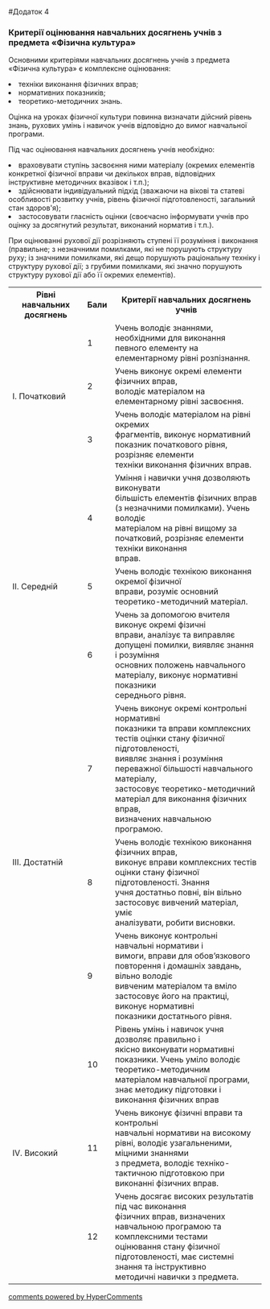 <div id="hypercomments_widget" class="js-hypercomments-widget invisible"></div>

#Додаток 4

### Критерії оцінювання навчальних досягнень учнів з предмета «Фізична культура»

Основними критеріями навчальних досягнень учнів з предмета «Фізична культура» є комплексне оцінювання:
<li>техніки виконання фізичних вправ;</li>
<li>нормативних показників;</li>
<li>теоретико-методичних знань.</li>
<p> Оцінка на уроках фізичної культури повинна визначати дійсний рівень знань, рухових умінь і навичок учнів відповідно до вимог навчальної програми.</p>

Під час оцінювання навчальних досягнень учнів необхідно:
<li>враховувати ступінь засвоєння ними матеріалу (окремих елементів конкретної фізичної вправи чи декількох вправ, відповідних інструктивне методичних вказівок і т.п.);</li>
<li>здійснювати індивідуальний підхід (зважаючи на вікові та статеві особливості розвитку учнів, рівень фізичної підготовленості, загальний стан здоров'я);</li>
<li>застосовувати гласність оцінки (своєчасно інформувати учнів про оцінку за досягнутий результат, виконаний норматив і т.п.).</li>
<p>При оцінюванні рухової дії розрізняють ступені її розуміння і виконання (правильне; з незначними помилками, які не порушують структуру руху; із значними помилками, які дещо порушують раціональну техніку і структуру рухової дії; з грубими помилками, які значно порушують структуру рухової дії або її окремих елементів).</p>

<table>
  <tr>
    <th>Рівні навчальних досягнень</th>
    <th>Бали</th>
    <th>Критерії навчальних досягнень учнів</th>
  </tr>
  <tr>
    <td rowspan="3">I. Початковий</td>
    <td>1</td>
    <td>Учень володіє знаннями, необхідними для виконання<br>певного елементу на елементарному рівні розпізнання.</td>
  </tr>
  <tr>
    <td>2</td>
    <td>Учень виконує окремі елементи фізичних вправ,<br>володіє матеріалом на елементарному рівні засвоєння.</td>
  </tr>
  <tr>
    <td>3</td>
    <td>Учень володіє матеріалом на рівні окремих<br>фрагментів, виконує нормативний показник початкового рівня, розрізняє елементи<br>техніки виконання фізичних вправ.</td>
  </tr>
  <tr>
    <td rowspan="3">II. Середній</td>
    <td>4</td>
    <td>Уміння і навички учня дозволяють виконувати<br>більшість елементів фізичних вправ (з незначними помилками). Учень володіє<br>матеріалом на рівні вищому за початковий, розрізняє елементи техніки виконання<br>вправ.</td>
  </tr>
  <tr>
    <td>5</td>
    <td>Учень володіє технікою виконання окремої фізичної<br>вправи, розуміє основний теоретико-методичний матеріал.</td>
  </tr>
  <tr>
    <td>6</td>
    <td>Учень за допомогою вчителя виконує окремі фізичні<br>вправи, аналізує та виправляє допущені помилки, виявляє знання і розуміння<br>основних положень навчального матеріалу, виконує нормативні показники<br>середнього рівня.</td>
  </tr>
  <tr>
    <td rowspan="3">III. Достатній</td>
    <td>7</td>
    <td>Учень виконує окремі контрольні нормативні<br>показники та вправи комплексних тестів оцінки стану фізичної підготовленості,<br>виявляє знання і розуміння переважної більшості навчального матеріалу,<br>застосовує теоретико-методичний матеріал для виконання фізичних вправ,<br>визначених навчальною програмою.</td>
  </tr>
  <tr>
    <td>8</td>
    <td>Учень володіє технікою виконання фізичних вправ,<br>виконує вправи комплексних тестів оцінки стану фізичної підготовленості. Знання<br>учня достатньо повні, він вільно застосовує вивчений матеріал, уміє<br>аналізувати, робити висновки.</td>
  </tr>
  <tr>
    <td>9</td>
    <td>Учень виконує контрольні навчальні нормативи і<br>вимоги, вправи для обов’язкового повторення і домашніх завдань, вільно володіє<br>вивченим матеріалом та вміло застосовує його на практиці, виконує нормативні<br>показники достатнього рівня.</td>
  </tr>
  <tr>
    <td rowspan="3">IV. Високий</td>
    <td>10</td>
    <td>Рівень умінь і навичок учня дозволяє правильно і<br>якісно виконувати нормативні показники. Учень уміло володіє<br>теоретико-методичним матеріалом навчальної програми, знає методику підготовки і<br>виконання фізичних вправ</td>
  </tr>
  <tr>
    <td>11</td>
    <td>Учень виконує фізичні вправи та контрольні<br>навчальні нормативи на високому рівні, володіє узагальненими, міцними знаннями<br>з предмета, володіє техніко-тактичною підготовкою при виконанні фізичних вправ.</td>
  </tr>
  <tr>
    <td>12</td>
    <td>Учень досягає високих результатів під час виконання<br>фізичних вправ, визначених навчальною програмою та комплексними тестами<br>оцінювання стану фізичної підготовленості, має системні знання та інструктивно<br>методичні навички з предмета.</td>
  </tr>
</table>

<div class="js-hypercomments-container">
<a href="http://hypercomments.com" class="hc-link" title="comments widget">comments powered by HyperComments</a>
</div>